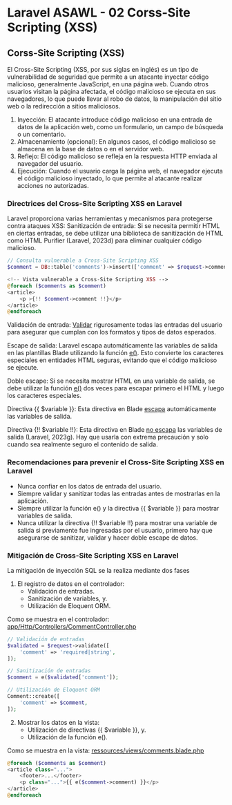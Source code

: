 # Laravel ASAWL - 02 Corss-Site Scripting (XSS)

## Corss-Site Scripting (XSS)

El Cross-Site Scripting (XSS, por sus siglas en inglés) es un tipo de vulnerabilidad de seguridad que permite a un atacante inyectar código malicioso, generalmente JavaScript, en una página web. Cuando otros usuarios visitan la página afectada, el código malicioso se ejecuta en sus navegadores, lo que puede llevar al robo de datos, la manipulación del sitio web o la redirección a sitios maliciosos.

1.	Inyección: El atacante introduce código malicioso en una entrada de datos de la aplicación web, como un formulario, un campo de búsqueda o un comentario.
2.	Almacenamiento (opcional): En algunos casos, el código malicioso se almacena en la base de datos o en el servidor web.
3.	Reflejo: El código malicioso se refleja en la respuesta HTTP enviada al navegador del usuario.
4.	Ejecución: Cuando el usuario carga la página web, el navegador ejecuta el código malicioso inyectado, lo que permite al atacante realizar acciones no autorizadas.

### Directrices del Cross-Site Scripting XSS en Laravel

Laravel proporciona varias herramientas y mecanismos para protegerse contra ataques XSS:
Sanitización de entrada: Si se necesita permitir HTML en ciertas entradas, se debe utilizar una biblioteca de sanitización de HTML como HTML Purifier (Laravel, 2023d) para eliminar cualquier código malicioso.

```php
// Consulta vulnerable a Cross-Site Scripting XSS
$comment = DB::table('comments')->insert(['comment' => $request->comment]);
```

```php
<!-- Vista vulnerable a Cross-Site Scripting XSS -->
@foreach ($comments as $comment)
<article>
    <p >{!! $comment->comment !!}</p>
</article>
@endforeach
```

Validación de entrada: [Validar](https://laravel.com/docs/11.x/validation) rigurosamente todas las entradas del usuario para asegurar que cumplan con los formatos y tipos de datos esperados.

Escape de salida: Laravel escapa automáticamente las variables de salida en las plantillas Blade utilizando la función [e()](https://laravel.com/docs/11.x/strings#method-e). Esto convierte los caracteres especiales en entidades HTML seguras, evitando que el código malicioso se ejecute.

Doble escape: Si se necesita mostrar HTML en una variable de salida, se debe utilizar la función [e()](https://laravel.com/docs/11.x/strings#method-e) dos veces para escapar primero el HTML y luego los caracteres especiales.

Directiva {{ $variable }}: Esta directiva en Blade [escapa](https://laravel.com/docs/11.x/blade#displaying-data) automáticamente las variables de salida.

Directiva {!! $variable !!}: Esta directiva en Blade [no escapa](https://laravel.com/docs/11.x/blade#displaying-unescaped-data) las variables de salida (Laravel, 2023g). Hay que usarla con extrema precaución y solo cuando sea realmente seguro el contenido de salida.

### Recomendaciones para prevenir el Cross-Site Scripting XSS en Laravel

-	Nunca confiar en los datos de entrada del usuario.
-	Siempre validar y sanitizar todas las entradas antes de mostrarlas en la aplicación.
-	Siempre utilizar la función e() y la directiva {{ $variable }} para mostrar variables de salida.
-	Nunca utilizar la directiva {!! $variable !!} para mostrar una variable de salida si previamente fue ingresadas por el usuario, primero hay que asegurarse de sanitizar, validar y hacer doble escape de datos.

### Mitigación de Cross-Site Scripting XSS en Laravel

La mitigación de inyección SQL se la realiza mediante dos fases

1.	El registro de datos en el controlador:
    - Validación de entradas.
    - Sanitización de variables, y.
    - Utilización de Eloquent ORM.

Como se muestra en el controlador: [app/Http/Controllers/CommentController.php](./app/Http/Controllers/CommentController.php)

```php
// Validación de entradas
$validated = $request->validate([
    'comment' => 'required|string',
]);

// Sanitización de entradas
$comment = e($validated['comment']);

// Utilización de Eloquent ORM
Comment::create([
    'comment' => $comment,
]);
```

2.	Mostrar los datos en la vista:
    - Utilización de directivas {{ $variable }}, y.
    - Utilización de la función e().

Como se muestra en la vista: [ressources/views/comments.blade.php](./ressources/views/comments.blade.php)

```php
@foreach ($comments as $comment)
<article class="...">
    <footer>...</footer>
    <p class="...">{{ e($comment->comment) }}</p>
</article>
@endforeach
```
